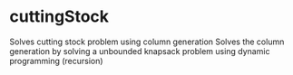 # cuttingStock
Solves cutting stock problem using column generation
Solves the column generation by solving a unbounded knapsack problem using dynamic programming (recursion)
